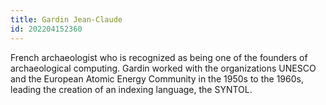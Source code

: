 ```yaml
---
title: Gardin Jean-Claude
id: 202204152360
---
```


French archaeologist who is recognized as being one of the founders of archaeological computing. Gardin worked with the organizations UNESCO and the European Atomic Energy Community in the 1950s to the 1960s, leading the creation of an indexing language, the SYNTOL.
